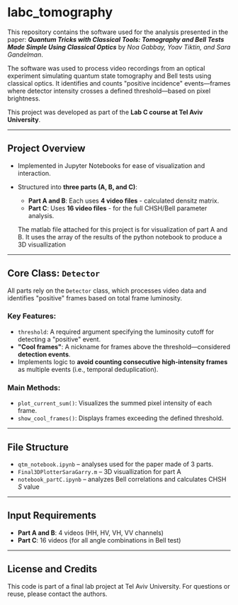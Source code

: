 # labc_tomography

This repository contains the software used for the analysis presented in the paper:
***Quantum Tricks with Classical Tools: Tomography and Bell Tests Made Simple Using Classical Optics***
by *Noa Gabbay, Yoav Tiktin, and Sara Gandelman*.

The software was used to process video recordings from an optical experiment simulating quantum state tomography and Bell tests using classical optics. It identifies and counts "positive incidence" events—frames where detector intensity crosses a defined threshold—based on pixel brightness.

This project was developed as part of the **Lab C course at Tel Aviv University**.

---

## Project Overview

* Implemented in Jupyter Notebooks for ease of visualization and interaction.
* Structured into **three parts (A, B, and C)**:

  * **Part A and B**: Each uses **4 video files** - calculated densitz matrix.
  * **Part C**: Uses **16 video files** - for the full CHSH/Bell parameter analysis.
 
  The matlab file attached for this project is for visualization of part A and B.
  It uses the array of the results of the python notebook to produce a 3D visuallization

---

## Core Class: `Detector`

All parts rely on the `Detector` class, which processes video data and identifies "positive" frames based on total frame luminosity.

### Key Features:

* `threshold`: A required argument specifying the luminosity cutoff for detecting a "positive" event.
* **"Cool frames"**: A nickname for frames above the threshold—considered **detection events**.
* Implements logic to **avoid counting consecutive high-intensity frames** as multiple events (i.e., temporal deduplication).

### Main Methods:

* `plot_current_sum()`: Visualizes the summed pixel intensity of each frame.
* `show_cool_frames()`: Displays frames exceeding the defined threshold.

---

## File Structure

* `qtm_notebook.ipynb` – analyses used for the paper made of 3 parts. 
* `Final3DPlotterSaraGarry.m` – 3D visuallization for part A
* `notebook_partC.ipynb` – analyzes Bell correlations and calculates CHSH $S$ value

---

## Input Requirements

* **Part A and B**: 4 videos (HH, HV, VH, VV channels)
* **Part C**: 16 videos (for all angle combinations in Bell test)

---

## License and Credits

This code is part of a final lab project at Tel Aviv University.
For questions or reuse, please contact the authors.







